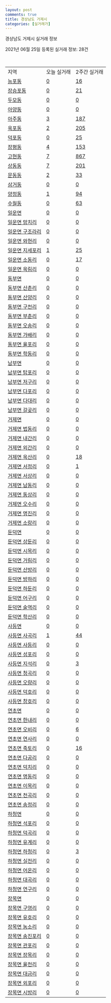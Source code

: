 ```yaml
---
layout: post
comments: true
title: 경상남도 거제시
categories: [실거래가]
---
```


경상남도 거제시 실거래 정보

2021년 06월 25일 등록된 실거래 정보: 28건

<script type="text/javascript">
  google.charts.load('current', {'packages':['corechart']});
  google.charts.setOnLoadCallback(drawChart);

  function drawChart() {
    var data = google.visualization.arrayToDataTable([['거래일', '매매', '전월세', '전매'], ['2021-02', 0, 22, 0], ['2021-03', 7, 45, 0], ['2021-04', 227, 170, 35], ['2021-05', 429, 220, 482], ['2021-06', 195, 99, 67]]);

    var options = {
      title: '최근 유형별 거래량 추이',
      legend: { position: 'bottom' }
    };

    var chart = new google.visualization.LineChart(document.getElementById('columnchart_material'));
    chart.draw(data, (options));
  }
</script>

<div id="columnchart_material" style="width: 450px; margin-left: -35px"></div>
<br>
<table class="sortable">
  <tr>
    <td>지역</td>
    <td>오늘 실거래</td>
    <td>2주간 실거래</td>
  </tr>

  
  <tr class="item">
    <td><a href="4831010100.html">능포동</a></td>
    <td><a href="4831010100.html">0</a></td>
    <td><a href="4831010100.html">16</a></td>
  </tr>
    

  <tr class="item">
    <td><a href="4831010200.html">장승포동</a></td>
    <td><a href="4831010200.html">0</a></td>
    <td><a href="4831010200.html">21</a></td>
  </tr>
    

  <tr class="item">
    <td><a href="4831010300.html">두모동</a></td>
    <td><a href="4831010300.html">0</a></td>
    <td><a href="4831010300.html">0</a></td>
  </tr>
    

  <tr class="item">
    <td><a href="4831010400.html">아양동</a></td>
    <td><a href="4831010400.html">0</a></td>
    <td><a href="4831010400.html">0</a></td>
  </tr>
    

  <tr class="item">
    <td><a href="4831010500.html">아주동</a></td>
    <td><a href="4831010500.html">3</a></td>
    <td><a href="4831010500.html">187</a></td>
  </tr>
    

  <tr class="item">
    <td><a href="4831010600.html">옥포동</a></td>
    <td><a href="4831010600.html">2</a></td>
    <td><a href="4831010600.html">205</a></td>
  </tr>
    

  <tr class="item">
    <td><a href="4831010700.html">덕포동</a></td>
    <td><a href="4831010700.html">0</a></td>
    <td><a href="4831010700.html">25</a></td>
  </tr>
    

  <tr class="item">
    <td><a href="4831010800.html">장평동</a></td>
    <td><a href="4831010800.html">4</a></td>
    <td><a href="4831010800.html">153</a></td>
  </tr>
    

  <tr class="item">
    <td><a href="4831010900.html">고현동</a></td>
    <td><a href="4831010900.html">7</a></td>
    <td><a href="4831010900.html">867</a></td>
  </tr>
    

  <tr class="item">
    <td><a href="4831011000.html">상동동</a></td>
    <td><a href="4831011000.html">7</a></td>
    <td><a href="4831011000.html">201</a></td>
  </tr>
    

  <tr class="item">
    <td><a href="4831011100.html">문동동</a></td>
    <td><a href="4831011100.html">2</a></td>
    <td><a href="4831011100.html">33</a></td>
  </tr>
    

  <tr class="item">
    <td><a href="4831011200.html">삼거동</a></td>
    <td><a href="4831011200.html">0</a></td>
    <td><a href="4831011200.html">0</a></td>
  </tr>
    

  <tr class="item">
    <td><a href="4831011300.html">양정동</a></td>
    <td><a href="4831011300.html">1</a></td>
    <td><a href="4831011300.html">94</a></td>
  </tr>
    

  <tr class="item">
    <td><a href="4831011400.html">수월동</a></td>
    <td><a href="4831011400.html">0</a></td>
    <td><a href="4831011400.html">63</a></td>
  </tr>
    

  <tr class="item">
    <td><a href="4831031000.html">일운면</a></td>
    <td><a href="4831031000.html">0</a></td>
    <td><a href="4831031000.html">0</a></td>
  </tr>
    

  <tr class="item">
    <td><a href="4831031021.html">일운면 망치리</a></td>
    <td><a href="4831031021.html">0</a></td>
    <td><a href="4831031021.html">0</a></td>
  </tr>
    

  <tr class="item">
    <td><a href="4831031022.html">일운면 구조라리</a></td>
    <td><a href="4831031022.html">0</a></td>
    <td><a href="4831031022.html">0</a></td>
  </tr>
    

  <tr class="item">
    <td><a href="4831031023.html">일운면 와현리</a></td>
    <td><a href="4831031023.html">0</a></td>
    <td><a href="4831031023.html">0</a></td>
  </tr>
    

  <tr class="item">
    <td><a href="4831031024.html">일운면 지세포리</a></td>
    <td><a href="4831031024.html">1</a></td>
    <td><a href="4831031024.html">25</a></td>
  </tr>
    

  <tr class="item">
    <td><a href="4831031025.html">일운면 소동리</a></td>
    <td><a href="4831031025.html">0</a></td>
    <td><a href="4831031025.html">17</a></td>
  </tr>
    

  <tr class="item">
    <td><a href="4831031026.html">일운면 옥림리</a></td>
    <td><a href="4831031026.html">0</a></td>
    <td><a href="4831031026.html">0</a></td>
  </tr>
    

  <tr class="item">
    <td><a href="4831032000.html">동부면</a></td>
    <td><a href="4831032000.html">0</a></td>
    <td><a href="4831032000.html">0</a></td>
  </tr>
    

  <tr class="item">
    <td><a href="4831032021.html">동부면 산촌리</a></td>
    <td><a href="4831032021.html">0</a></td>
    <td><a href="4831032021.html">0</a></td>
  </tr>
    

  <tr class="item">
    <td><a href="4831032022.html">동부면 산양리</a></td>
    <td><a href="4831032022.html">0</a></td>
    <td><a href="4831032022.html">0</a></td>
  </tr>
    

  <tr class="item">
    <td><a href="4831032023.html">동부면 구천리</a></td>
    <td><a href="4831032023.html">0</a></td>
    <td><a href="4831032023.html">0</a></td>
  </tr>
    

  <tr class="item">
    <td><a href="4831032024.html">동부면 부춘리</a></td>
    <td><a href="4831032024.html">0</a></td>
    <td><a href="4831032024.html">0</a></td>
  </tr>
    

  <tr class="item">
    <td><a href="4831032025.html">동부면 오송리</a></td>
    <td><a href="4831032025.html">0</a></td>
    <td><a href="4831032025.html">0</a></td>
  </tr>
    

  <tr class="item">
    <td><a href="4831032026.html">동부면 가배리</a></td>
    <td><a href="4831032026.html">0</a></td>
    <td><a href="4831032026.html">0</a></td>
  </tr>
    

  <tr class="item">
    <td><a href="4831032027.html">동부면 율포리</a></td>
    <td><a href="4831032027.html">0</a></td>
    <td><a href="4831032027.html">0</a></td>
  </tr>
    

  <tr class="item">
    <td><a href="4831032028.html">동부면 학동리</a></td>
    <td><a href="4831032028.html">0</a></td>
    <td><a href="4831032028.html">0</a></td>
  </tr>
    

  <tr class="item">
    <td><a href="4831033000.html">남부면</a></td>
    <td><a href="4831033000.html">0</a></td>
    <td><a href="4831033000.html">0</a></td>
  </tr>
    

  <tr class="item">
    <td><a href="4831033021.html">남부면 탑포리</a></td>
    <td><a href="4831033021.html">0</a></td>
    <td><a href="4831033021.html">0</a></td>
  </tr>
    

  <tr class="item">
    <td><a href="4831033022.html">남부면 저구리</a></td>
    <td><a href="4831033022.html">0</a></td>
    <td><a href="4831033022.html">0</a></td>
  </tr>
    

  <tr class="item">
    <td><a href="4831033023.html">남부면 다포리</a></td>
    <td><a href="4831033023.html">0</a></td>
    <td><a href="4831033023.html">0</a></td>
  </tr>
    

  <tr class="item">
    <td><a href="4831033024.html">남부면 다대리</a></td>
    <td><a href="4831033024.html">0</a></td>
    <td><a href="4831033024.html">0</a></td>
  </tr>
    

  <tr class="item">
    <td><a href="4831033025.html">남부면 갈곶리</a></td>
    <td><a href="4831033025.html">0</a></td>
    <td><a href="4831033025.html">0</a></td>
  </tr>
    

  <tr class="item">
    <td><a href="4831034000.html">거제면</a></td>
    <td><a href="4831034000.html">0</a></td>
    <td><a href="4831034000.html">0</a></td>
  </tr>
    

  <tr class="item">
    <td><a href="4831034021.html">거제면 법동리</a></td>
    <td><a href="4831034021.html">0</a></td>
    <td><a href="4831034021.html">0</a></td>
  </tr>
    

  <tr class="item">
    <td><a href="4831034023.html">거제면 내간리</a></td>
    <td><a href="4831034023.html">0</a></td>
    <td><a href="4831034023.html">0</a></td>
  </tr>
    

  <tr class="item">
    <td><a href="4831034024.html">거제면 외간리</a></td>
    <td><a href="4831034024.html">0</a></td>
    <td><a href="4831034024.html">0</a></td>
  </tr>
    

  <tr class="item">
    <td><a href="4831034025.html">거제면 옥산리</a></td>
    <td><a href="4831034025.html">0</a></td>
    <td><a href="4831034025.html">18</a></td>
  </tr>
    

  <tr class="item">
    <td><a href="4831034026.html">거제면 서정리</a></td>
    <td><a href="4831034026.html">0</a></td>
    <td><a href="4831034026.html">1</a></td>
  </tr>
    

  <tr class="item">
    <td><a href="4831034027.html">거제면 서상리</a></td>
    <td><a href="4831034027.html">0</a></td>
    <td><a href="4831034027.html">0</a></td>
  </tr>
    

  <tr class="item">
    <td><a href="4831034028.html">거제면 남동리</a></td>
    <td><a href="4831034028.html">0</a></td>
    <td><a href="4831034028.html">0</a></td>
  </tr>
    

  <tr class="item">
    <td><a href="4831034029.html">거제면 동상리</a></td>
    <td><a href="4831034029.html">0</a></td>
    <td><a href="4831034029.html">0</a></td>
  </tr>
    

  <tr class="item">
    <td><a href="4831034030.html">거제면 오수리</a></td>
    <td><a href="4831034030.html">0</a></td>
    <td><a href="4831034030.html">0</a></td>
  </tr>
    

  <tr class="item">
    <td><a href="4831034031.html">거제면 명진리</a></td>
    <td><a href="4831034031.html">0</a></td>
    <td><a href="4831034031.html">0</a></td>
  </tr>
    

  <tr class="item">
    <td><a href="4831034032.html">거제면 소랑리</a></td>
    <td><a href="4831034032.html">0</a></td>
    <td><a href="4831034032.html">0</a></td>
  </tr>
    

  <tr class="item">
    <td><a href="4831035000.html">둔덕면</a></td>
    <td><a href="4831035000.html">0</a></td>
    <td><a href="4831035000.html">0</a></td>
  </tr>
    

  <tr class="item">
    <td><a href="4831035021.html">둔덕면 상둔리</a></td>
    <td><a href="4831035021.html">0</a></td>
    <td><a href="4831035021.html">0</a></td>
  </tr>
    

  <tr class="item">
    <td><a href="4831035022.html">둔덕면 시목리</a></td>
    <td><a href="4831035022.html">0</a></td>
    <td><a href="4831035022.html">0</a></td>
  </tr>
    

  <tr class="item">
    <td><a href="4831035023.html">둔덕면 거림리</a></td>
    <td><a href="4831035023.html">0</a></td>
    <td><a href="4831035023.html">0</a></td>
  </tr>
    

  <tr class="item">
    <td><a href="4831035024.html">둔덕면 산방리</a></td>
    <td><a href="4831035024.html">0</a></td>
    <td><a href="4831035024.html">0</a></td>
  </tr>
    

  <tr class="item">
    <td><a href="4831035025.html">둔덕면 방하리</a></td>
    <td><a href="4831035025.html">0</a></td>
    <td><a href="4831035025.html">0</a></td>
  </tr>
    

  <tr class="item">
    <td><a href="4831035026.html">둔덕면 하둔리</a></td>
    <td><a href="4831035026.html">0</a></td>
    <td><a href="4831035026.html">0</a></td>
  </tr>
    

  <tr class="item">
    <td><a href="4831035027.html">둔덕면 어구리</a></td>
    <td><a href="4831035027.html">0</a></td>
    <td><a href="4831035027.html">0</a></td>
  </tr>
    

  <tr class="item">
    <td><a href="4831035028.html">둔덕면 술역리</a></td>
    <td><a href="4831035028.html">0</a></td>
    <td><a href="4831035028.html">0</a></td>
  </tr>
    

  <tr class="item">
    <td><a href="4831035029.html">둔덕면 학산리</a></td>
    <td><a href="4831035029.html">0</a></td>
    <td><a href="4831035029.html">0</a></td>
  </tr>
    

  <tr class="item">
    <td><a href="4831036000.html">사등면</a></td>
    <td><a href="4831036000.html">0</a></td>
    <td><a href="4831036000.html">0</a></td>
  </tr>
    

  <tr class="item">
    <td><a href="4831036021.html">사등면 사곡리</a></td>
    <td><a href="4831036021.html">1</a></td>
    <td><a href="4831036021.html">44</a></td>
  </tr>
    

  <tr class="item">
    <td><a href="4831036022.html">사등면 사등리</a></td>
    <td><a href="4831036022.html">0</a></td>
    <td><a href="4831036022.html">0</a></td>
  </tr>
    

  <tr class="item">
    <td><a href="4831036023.html">사등면 성포리</a></td>
    <td><a href="4831036023.html">0</a></td>
    <td><a href="4831036023.html">0</a></td>
  </tr>
    

  <tr class="item">
    <td><a href="4831036024.html">사등면 지석리</a></td>
    <td><a href="4831036024.html">0</a></td>
    <td><a href="4831036024.html">3</a></td>
  </tr>
    

  <tr class="item">
    <td><a href="4831036025.html">사등면 청곡리</a></td>
    <td><a href="4831036025.html">0</a></td>
    <td><a href="4831036025.html">0</a></td>
  </tr>
    

  <tr class="item">
    <td><a href="4831036026.html">사등면 오량리</a></td>
    <td><a href="4831036026.html">0</a></td>
    <td><a href="4831036026.html">0</a></td>
  </tr>
    

  <tr class="item">
    <td><a href="4831036027.html">사등면 덕호리</a></td>
    <td><a href="4831036027.html">0</a></td>
    <td><a href="4831036027.html">0</a></td>
  </tr>
    

  <tr class="item">
    <td><a href="4831036028.html">사등면 창호리</a></td>
    <td><a href="4831036028.html">0</a></td>
    <td><a href="4831036028.html">0</a></td>
  </tr>
    

  <tr class="item">
    <td><a href="4831037000.html">연초면</a></td>
    <td><a href="4831037000.html">0</a></td>
    <td><a href="4831037000.html">0</a></td>
  </tr>
    

  <tr class="item">
    <td><a href="4831037021.html">연초면 한내리</a></td>
    <td><a href="4831037021.html">0</a></td>
    <td><a href="4831037021.html">0</a></td>
  </tr>
    

  <tr class="item">
    <td><a href="4831037022.html">연초면 오비리</a></td>
    <td><a href="4831037022.html">0</a></td>
    <td><a href="4831037022.html">6</a></td>
  </tr>
    

  <tr class="item">
    <td><a href="4831037023.html">연초면 연사리</a></td>
    <td><a href="4831037023.html">0</a></td>
    <td><a href="4831037023.html">0</a></td>
  </tr>
    

  <tr class="item">
    <td><a href="4831037024.html">연초면 죽토리</a></td>
    <td><a href="4831037024.html">0</a></td>
    <td><a href="4831037024.html">16</a></td>
  </tr>
    

  <tr class="item">
    <td><a href="4831037025.html">연초면 다공리</a></td>
    <td><a href="4831037025.html">0</a></td>
    <td><a href="4831037025.html">0</a></td>
  </tr>
    

  <tr class="item">
    <td><a href="4831037026.html">연초면 덕치리</a></td>
    <td><a href="4831037026.html">0</a></td>
    <td><a href="4831037026.html">0</a></td>
  </tr>
    

  <tr class="item">
    <td><a href="4831037027.html">연초면 명동리</a></td>
    <td><a href="4831037027.html">0</a></td>
    <td><a href="4831037027.html">0</a></td>
  </tr>
    

  <tr class="item">
    <td><a href="4831037028.html">연초면 이목리</a></td>
    <td><a href="4831037028.html">0</a></td>
    <td><a href="4831037028.html">0</a></td>
  </tr>
    

  <tr class="item">
    <td><a href="4831037029.html">연초면 천곡리</a></td>
    <td><a href="4831037029.html">0</a></td>
    <td><a href="4831037029.html">0</a></td>
  </tr>
    

  <tr class="item">
    <td><a href="4831037030.html">연초면 송정리</a></td>
    <td><a href="4831037030.html">0</a></td>
    <td><a href="4831037030.html">0</a></td>
  </tr>
    

  <tr class="item">
    <td><a href="4831038000.html">하청면</a></td>
    <td><a href="4831038000.html">0</a></td>
    <td><a href="4831038000.html">0</a></td>
  </tr>
    

  <tr class="item">
    <td><a href="4831038021.html">하청면 석포리</a></td>
    <td><a href="4831038021.html">0</a></td>
    <td><a href="4831038021.html">0</a></td>
  </tr>
    

  <tr class="item">
    <td><a href="4831038022.html">하청면 덕곡리</a></td>
    <td><a href="4831038022.html">0</a></td>
    <td><a href="4831038022.html">0</a></td>
  </tr>
    

  <tr class="item">
    <td><a href="4831038023.html">하청면 유계리</a></td>
    <td><a href="4831038023.html">0</a></td>
    <td><a href="4831038023.html">0</a></td>
  </tr>
    

  <tr class="item">
    <td><a href="4831038024.html">하청면 하청리</a></td>
    <td><a href="4831038024.html">0</a></td>
    <td><a href="4831038024.html">3</a></td>
  </tr>
    

  <tr class="item">
    <td><a href="4831038025.html">하청면 실전리</a></td>
    <td><a href="4831038025.html">0</a></td>
    <td><a href="4831038025.html">0</a></td>
  </tr>
    

  <tr class="item">
    <td><a href="4831038026.html">하청면 어온리</a></td>
    <td><a href="4831038026.html">0</a></td>
    <td><a href="4831038026.html">0</a></td>
  </tr>
    

  <tr class="item">
    <td><a href="4831038027.html">하청면 대곡리</a></td>
    <td><a href="4831038027.html">0</a></td>
    <td><a href="4831038027.html">0</a></td>
  </tr>
    

  <tr class="item">
    <td><a href="4831038028.html">하청면 연구리</a></td>
    <td><a href="4831038028.html">0</a></td>
    <td><a href="4831038028.html">0</a></td>
  </tr>
    

  <tr class="item">
    <td><a href="4831039000.html">장목면</a></td>
    <td><a href="4831039000.html">0</a></td>
    <td><a href="4831039000.html">0</a></td>
  </tr>
    

  <tr class="item">
    <td><a href="4831039021.html">장목면 구영리</a></td>
    <td><a href="4831039021.html">0</a></td>
    <td><a href="4831039021.html">0</a></td>
  </tr>
    

  <tr class="item">
    <td><a href="4831039022.html">장목면 유호리</a></td>
    <td><a href="4831039022.html">0</a></td>
    <td><a href="4831039022.html">0</a></td>
  </tr>
    

  <tr class="item">
    <td><a href="4831039023.html">장목면 농소리</a></td>
    <td><a href="4831039023.html">0</a></td>
    <td><a href="4831039023.html">0</a></td>
  </tr>
    

  <tr class="item">
    <td><a href="4831039024.html">장목면 송진포리</a></td>
    <td><a href="4831039024.html">0</a></td>
    <td><a href="4831039024.html">0</a></td>
  </tr>
    

  <tr class="item">
    <td><a href="4831039025.html">장목면 관포리</a></td>
    <td><a href="4831039025.html">0</a></td>
    <td><a href="4831039025.html">0</a></td>
  </tr>
    

  <tr class="item">
    <td><a href="4831039026.html">장목면 장목리</a></td>
    <td><a href="4831039026.html">0</a></td>
    <td><a href="4831039026.html">0</a></td>
  </tr>
    

  <tr class="item">
    <td><a href="4831039027.html">장목면 율천리</a></td>
    <td><a href="4831039027.html">0</a></td>
    <td><a href="4831039027.html">0</a></td>
  </tr>
    

  <tr class="item">
    <td><a href="4831039028.html">장목면 대금리</a></td>
    <td><a href="4831039028.html">0</a></td>
    <td><a href="4831039028.html">0</a></td>
  </tr>
    

  <tr class="item">
    <td><a href="4831039029.html">장목면 외포리</a></td>
    <td><a href="4831039029.html">0</a></td>
    <td><a href="4831039029.html">0</a></td>
  </tr>
    

  <tr class="item">
    <td><a href="4831039030.html">장목면 시방리</a></td>
    <td><a href="4831039030.html">0</a></td>
    <td><a href="4831039030.html">0</a></td>
  </tr>
    


</table>


    